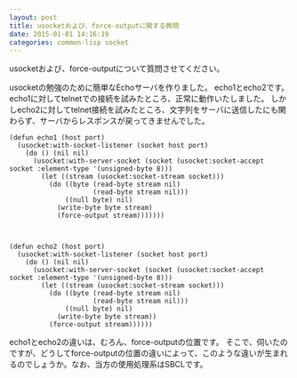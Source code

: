 ```yaml
---
layout: post
title: usocketおよび、force-outputに関する質問
date: 2015-01-01 14:16:19
categories: common-lisp socket
---
```

<!-- {% raw %} -->
<p>usocketおよび、force-outputについて質問させてください。</p>

<p>usocketの勉強のために簡単なEchoサーバを作りました。
echo1とecho2です。
echo1に対してtelnetでの接続を試みたところ、正常に動作いたしました。
しかしecho2に対してtelnet接続を試みたところ、文字列をサーバに送信したにも関わらず、サーバからレスポンスが戻ってきませんでした。</p>

<pre><code>(defun echo1 (host port)
  (usocket:with-socket-listener (socket host port)
    (do () (nil nil)
      (usocket:with-server-socket (socket (usocket:socket-accept socket :element-type '(unsigned-byte 8)))
        (let ((stream (usocket:socket-stream socket)))
          (do ((byte (read-byte stream nil)
                     (read-byte stream nil)))
              ((null byte) nil)
            (write-byte byte stream)
            (force-output stream)))))))



(defun echo2 (host port)
  (usocket:with-socket-listener (socket host port)
    (do () (nil nil)
      (usocket:with-server-socket (socket (usocket:socket-accept socket :element-type '(unsigned-byte 8)))
        (let ((stream (usocket:socket-stream socket)))
          (do ((byte (read-byte stream nil)
                     (read-byte stream nil)))
              ((null byte) nil)
            (write-byte byte stream))
          (force-output stream))))))
</code></pre>

<p>echo1とecho2の違いは、むろん、force-outputの位置です。
そこで、伺いたのですが、どうしてforce-outputの位置の違いによって、このような違いが生まれるのでしょうか。なお、当方の使用処理系はSBCLです。</p>
<!-- {% endraw %} -->
